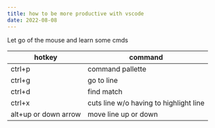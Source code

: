 ```yaml
---
title: how to be more productive with vscode
date: 2022-08-08
---
```

Let go of the mouse and learn some cmds

| hotkey | command |
| --- | --- |
| ctrl+p | command pallette |
| ctrl+g | go to line |
| ctrl+d | find match |
| ctrl+x | cuts line w/o having to highlight line |
| alt+up or down arrow | move line up or down |